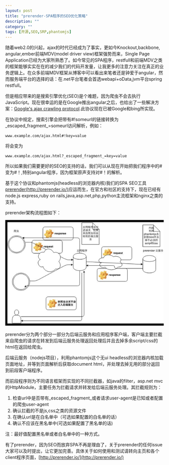 ```yaml
---
layout: post
title: "prerender-SPA程序的SEO优化策略"
description: ""
category: ""
tags: [开源,SEO,SRP,phantomjs]
---
```


随着web2.0的兴起，ajax的时代已经成为了事实，更如今Knockout,backbone, angular,ember前端MDV(model driver view)框架强势而来，Single Page Application已经为大家所熟悉了。如今常见的SPA程序，restfull和前端MDV之类的框架能够实实在在的减少我们的代码开发量，让我更多的注意力关注在真正的业务逻辑上。在众多前端MDV框架从博客中可以看出来笔者还是钟爱于angular，然而服务端平台的选择的话：在.net平台笔者会首选webapi+oData,jvm平台spring restfull。


但是相应带来的是搜索引擎优化(SEO)是个难题，因为爬虫不会去执行JavaScript。现在很幸运的是在Google推出angular之后，也给出了一些解决方案：[Google's ajax crawling protocol](https://developers.google.com/webmasters/ajax-crawling/docs/getting-started).此协议现在已被Google和bing所实现。


在协议中规定，搜索引擎会把带有#!someurl的链接转换为_escaped_fragment_=someurl访问解析，例如：

	www.example.com/ajax.html#!key=value
	
将会变为

	www.example.com/ajax.html?_escaped_fragment_=key=value
	
所以如果我们需要更好的SEO的支持的话，我们可以从现在开始把我们程序中的#变为#！,特别angular程序，因为框架原声支持对#！的解析。

基于这个协议和phantomjs(headless的浏览器内核)我们的SPA SEO工具 [prerender(http://prerender.io/)](http://prerender.io/)应运而生，在官方和社区的支持下，现在已经有node.js express,ruby on rails,java,asp.net,php,python主流框架和nginx之类的支持。


prerender架构流程图如下：

![/images/blog_img/prerender.jpg](/images/blog_img/prerender.jpg)

prerender分为两个部分一部分为后端云服务和应用程序客户端，客户端主要拦截来自爬虫的请求在转发到后端云服务处理返回处理后并且去掉多余script/css的html在返回给爬虫。

后端云服务（nodejs项目），利用phantomjs这个无ui headless的浏览器内核加载页面地址，并等到页面解析后获取document html，并处理去掉无用的部分返回到前段客户端程序。

而前段程序则为不同语言框架而实现的不同拦截器，如java的filter，asp.net mvc的HttpModule，主要任务为拦截请求并转发给后端云服务处理。其拦截规则为：

1. 检查url中是否带有_escaped_fragment_或者请求user-agent是已知或者配置的爬虫user-agent
2. 确认拦截的不是js,css之类的资源文件
3. 在确认url是在白名单中（可选如果配置的白名单的话）
4. 确认不应该在黑名单中(可选如果配置了黑名单的话)

注：最好值配置黑名单或者白名单中的一种方式。

有了prerender，因为SEO而放弃SPA不再是理由了，关于prerender的任何issue大家可以及时提出，让它更加完善。具体关于如何使用和测试请转向主页和各个client程序页面，[http://prerender.io/](http://prerender.io/)
